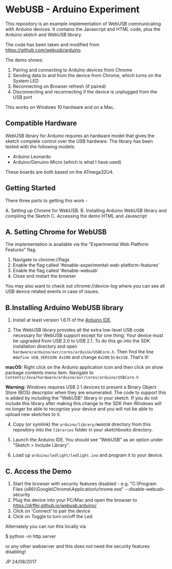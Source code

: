 WebUSB -️ Arduino Experiment
===========================

This repository is an example implementation of WebUSB communicating with Arduino devices.  It contains the Javascript and HTML code, plus the Arduino sketch and WebUSB library.

The code has been taken and modified from https://github.com/webusb/arduino. 

The demo shows:

1. Pairing and connecting to Arduino devices from Chrome
2. Sending data to and from the device from Chrome, which turns on the System LED
3. Reconnecting on Browser refresh (if paired)
4. Disconnecting and reconnecting if the device is unplugged from the USB port

This works on Windows 10 hardware and on a Mac.

Compatible Hardware
-------------------

WebUSB library for Arduino requires an hardware model that gives the sketch complete control over the USB hardware. The library has been tested with the following models:

 * Arduino Leonardo
 * Arduino/Genuino Micro (which is what I have used)

These boards are both based on the ATmega32U4.

Getting Started
---------------

There three parts to getting this work - 

A. Setting up Chrome for WebUSB.
B. Installing Arduino WebUSB library and compiling the Sketch
C. Accessing the demo HTML and Javascript

A. Setting Chrome for WebUSB
----------------------------

The implementation is available via the "Experimental Web Platform Features" flag.  

1. Navigate to chrome://flags
2. Enable the flag called '#enable-experimental-web-platform-features'
3. Enable the flag called '#enable-webusb'
4. Close and restart the browser

You may also want to check out  chrome://device-log where you can see all USB device related events in case of issues.

B.Installing Arduino WebUSB library
-----------------------------------

1. Install at least version 1.6.11 of the [Arduino IDE](https://www.arduino.cc/en/Main/Software).

2. The WebUSB library provides all the extra low-level USB code necessary for WebUSB support except for one thing: Your device must be upgraded from USB 2.0 to USB 2.1. To do this go into the SDK installation directory and open `hardware/arduino/avr/cores/arduino/USBCore.h`. Then find the line `#define USB_VERSION 0x200` and change `0x200` to `0x210`. That's it!

  **macOS:** Right click on the Ardunio application icon and then click on show package contents menu item. Navigate to `Contents/Java/hardware/arduino/avr/cores/arduino/USBCore.h`
  
  **Warning:** Windows requires USB 2.1 devices to present a Binary Object Store (BOS) descriptor when they are enumerated. The code to support this is added by including the "WebUSB" library in your sketch. If you do not include this library after making this change to the SDK then Windows will no longer be able to recognize your device and you will not be able to upload new sketches to it.

4. Copy (or symlink) the `arduino/library/WebUSB` directory from this repository into the `libraries` folder in your sketchbooks directory.

5. Launch the Arduino IDE. You should see "WebUSB" as an option under "Sketch > Include Library".

6. Load up `arduino/ledlight/ledlight.ino` and program it to your device.

C. Access the Demo
------------------

1. Start the browser with security features disabled - e.g. "C:\Program Files (x86)\Google\Chrome\Application\chrome.exe" --disable-webusb-security
2. Plug the device into your PC/Mac and open the browser to https://drffej.github.io/webusb.arduino/
3. Click on 'Connect' to pair the device
4. Click on Toggle to turn on/off the Led


Alternately you can run this locally via

$ python -m http.server

or any other webserver and this does not need the security features disabling!

JP 24/08/2017
